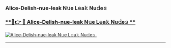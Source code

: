 ### Alice-Delish-nue-leak N𝚞e L𝚎a𝚔 Nu𝚍e𝚜   

### [ **🔗👉 🔴 Alice-Delish-nue-leak N𝚞e L𝚎a𝚔 Nu𝚍e𝚜 **](https://taap.it/xNRuk4)  

[![Alice-Delish-nue-leak N𝚞e L𝚎a𝚔 Nu𝚍e𝚜 ](https://i.imgur.com/0qMVB7G.gif)](https://taap.it/xNRuk4)  

___  
